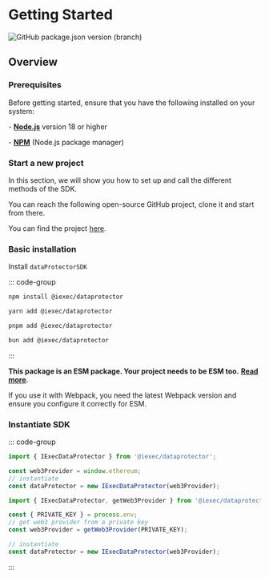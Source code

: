 # Getting Started

![GitHub package.json version (branch)](https://img.shields.io/github/package-json/v/iExecBlockchainComputing/dataprotector-sdk/main?color=green)

## Overview

### Prerequisites

Before getting started, ensure that you have the following installed on your
system:

\- [**Node.js**](https://nodejs.org/en/) version 18 or higher

\- [**NPM**](https://docs.npmjs.com/) (Node.js package manager)

### Start a new project

In this section, we will show you how to set up and call the different methods
of the SDK.

You can reach the following open-source GitHub project, clone it and start from
there.

You can find the project
[here](https://github.com/iExecBlockchainComputing/dataprotector-sandbox).

### Basic installation

Install `dataProtectorSDK`

::: code-group

```sh [npm]
npm install @iexec/dataprotector
```

```sh [pnpm]
yarn add @iexec/dataprotector
```

```sh [yarn]
pnpm add @iexec/dataprotector
```

```sh [bun]
bun add @iexec/dataprotector
```

:::

**This package is an ESM package. Your project needs to be ESM too.**
[**Read more**](https://gist.github.com/sindresorhus/a39789f98801d908bbc7ff3ecc99d99c)**.**

If you use it with Webpack, you need the latest Webpack version and ensure you
configure it correctly for ESM.

### Instantiate SDK

::: code-group

```js [Browser]
import { IExecDataProtector } from '@iexec/dataprotector';

const web3Provider = window.ethereum;
// instantiate
const dataProtector = new IExecDataProtector(web3Provider);
```

```js [NodeJS]
import { IExecDataProtector, getWeb3Provider } from '@iexec/dataprotector';

const { PRIVATE_KEY } = process.env;
// get web3 provider from a private key
const web3Provider = getWeb3Provider(PRIVATE_KEY);

// instantiate
const dataProtector = new IExecDataProtector(web3Provider);
```

:::
